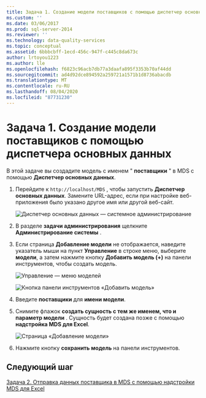 ```yaml
---
title: Задача 1. Создание модели поставщиков с помощью диспетчер основных данных | Документация Майкрософт
ms.custom: ''
ms.date: 03/06/2017
ms.prod: sql-server-2014
ms.reviewer: ''
ms.technology: data-quality-services
ms.topic: conceptual
ms.assetid: 6bbbcbff-1ecd-456c-947f-c445c8da673c
author: lrtoyou1223
ms.author: lle
ms.openlocfilehash: f6823c96acb7db77a3daafa895f3353b70af44dd
ms.sourcegitcommit: ad4d92dce894592a259721a1571b1d8736abacdb
ms.translationtype: MT
ms.contentlocale: ru-RU
ms.lasthandoff: 08/04/2020
ms.locfileid: "87731230"
---
```

# <a name="task-1-creating-suppliers-model-using-master-data-manager"></a>Задача 1. Создание модели поставщиков с помощью диспетчера основных данных
  В этой задаче вы создадите модель с именем " **поставщики** " в MDS с помощью **Диспетчер основных данных**.  
  
1.  Перейдите к `http://localhost/MDS` , чтобы запустить **Диспетчер основных данных**. Замените URL-адрес, если при настройке веб-приложения было указано другое имя или другой веб-сайт.  
  
     ![Диспетчер основных данных — системное администрирование](../../2014/tutorials/media/et-creatingsuppliersmodelusingmdm-01.jpg "Диспетчер основных данных — системное администрирование")  
  
2.  В разделе **задачи администрирования** щелкните **Администрирование системы** .  
  
3.  Если страница **Добавление модели** не отображается, наведите указатель мыши на пункт **Управление** в строке меню, выберите **модели**, а затем нажмите кнопку **Добавить модель (+)** на панели инструментов, чтобы создать модель.  
  
     ![Управление — меню моделей](../../2014/tutorials/media/et-creatingsuppliersmodelusingmdm-02.jpg "Управление — меню моделей")  
  
     ![Кнопка панели инструментов «Добавить модель»](../../2014/tutorials/media/et-creatingsuppliersmodelusingmdm-03.jpg "Кнопка панели инструментов «Добавить модель»")  
  
4.  Введите **поставщики** для **имени модели**.  
  
5.  Снимите флажок **создать сущность с тем же именем, что и параметр модели** . Сущность будет создана позже с помощью **надстройка MDS для Excel**.  
  
     ![Страница «Добавление модели»](../../2014/tutorials/media/et-creatingsuppliersmodelusingmdm-04.jpg "Страница «Добавление модели»")  
  
6.  Нажмите кнопку **сохранить модель** на панели инструментов.  
  
## <a name="next-step"></a>Следующий шаг  
 [Задача 2. Отправка данных поставщика в MDS с помощью надстройки MDS для Excel](../../2014/tutorials/task-2-uploading-supplier-data-to-mds-using-mds-add-in-for-excel.md)  
  
  
